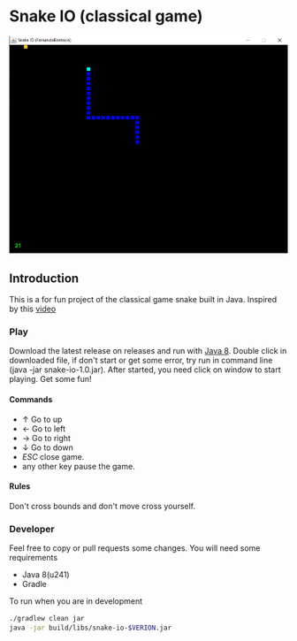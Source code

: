 # Snake IO (classical game)
![Game Screenshot](./docs/img/Snake1.png)

## Introduction
This is a for fun project of the classical game snake built in Java. Inspired by this [video](https://www.youtube.com/watch?v=CsJmQ32i02o)

### Play
Download the latest release on releases and run with [Java 8](https://www.java.com/pt_BR/download/). Double click in downloaded file, if don't start or get some error, try run in command line (java -jar snake-io-1.0.jar). After started, you need click on window to start playing. Get some fun!

#### Commands
* ↑ Go to up
* ← Go to left
* → Go to right
* ↓ Go to down
* *ESC* close game.
* any other key pause the game.

#### Rules
Don't cross bounds and don't move cross yourself.

### Developer
Feel free to copy or pull requests some changes. You will need some requirements
* Java 8(u241)
* Gradle

To run when you are in development
```bash
./gradlew clean jar
java -jar build/libs/snake-io-$VERION.jar
```
